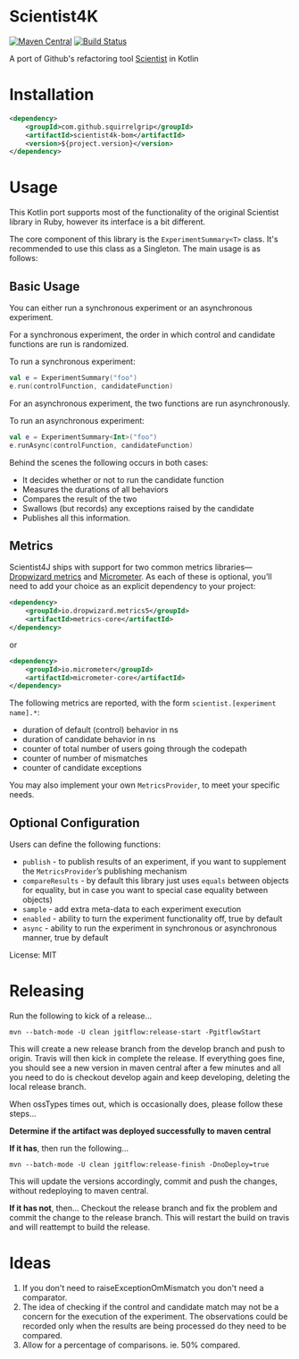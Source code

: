 # Scientist4K

[![Maven Central](https://maven-badges.herokuapp.com/maven-central/com.github.squirrelgrip/scientist4k/badge.svg)](https://maven-badges.herokuapp.com/maven-central/com.github.squirrelgrip/scientist4k)
[![Build Status](https://travis-ci.com/SquirrelGrip/scientist4k.svg?branch=develop)](https://travis-ci.com/SquirrelGrip/scientist4k)

A port of Github's refactoring tool [Scientist](https://github.com/github/scientist) in Kotlin

# Installation

```xml
<dependency>
    <groupId>com.github.squirrelgrip</groupId>
    <artifactId>scientist4k-bom</artifactId>
    <version>${project.version}</version>
</dependency>
```
# Usage

This Kotlin port supports most of the functionality of the original Scientist library in Ruby, however its interface is a bit different.

The core component of this library is the `ExperimentSummary<T>` class. It's recommended to use this class as a Singleton. The main usage is as follows:

## Basic Usage

You can either run a synchronous experiment or an asynchronous experiment.

For a synchronous experiment, the order in which control and candidate functions are run is randomized.

To run a synchronous experiment:

```kotlin
val e = ExperimentSummary("foo")
e.run(controlFunction, candidateFunction)
```

For an asynchronous experiment, the two functions are run asynchronously.

To run an asynchronous experiment:

```kotlin
val e = ExperimentSummary<Int>("foo")
e.runAsync(controlFunction, candidateFunction)
```

Behind the scenes the following occurs in both cases:
* It decides whether or not to run the candidate function
* Measures the durations of all behaviors
* Compares the result of the two
* Swallows (but records) any exceptions raised by the candidate
* Publishes all this information.


## Metrics

Scientist4J ships with support for two common metrics libraries—[Dropwizard metrics](https://dropwizard.github.io/metrics/)
 and [Micrometer](https://micrometer.io). As each of these is optional, you’ll need to add your choice as an explicit dependency to your project:

```xml
<dependency>
    <groupId>io.dropwizard.metrics5</groupId>
    <artifactId>metrics-core</artifactId>
</dependency>
```
or
```xml
<dependency>
    <groupId>io.micrometer</groupId>
    <artifactId>micrometer-core</artifactId>
</dependency>
```

The following metrics are reported, with the form `scientist.[experiment name].*`:

* duration of default (control) behavior in ns
* duration of candidate behavior in ns
* counter of total number of users going through the codepath
* counter of number of mismatches
* counter of candidate exceptions

You may also implement your own `MetricsProvider`, to meet your specific needs.

## Optional Configuration

Users can define the following functions:

* `publish` - to publish results of an experiment, if you want to supplement the `MetricsProvider`’s publishing mechanism
* `compareResults` - by default this library just uses `equals` between objects for equality, but in case you want to special case equality between objects)
* `sample` - add extra meta-data to each experiment execution
* `enabled` - ability to turn the experiment functionality off, true by default
* `async` - ability to run the experiment in synchronous or asynchronous manner, true by default

License: MIT

# Releasing
Run the following to kick of a release...
```
mvn --batch-mode -U clean jgitflow:release-start -PgitflowStart
```
This will create a new release branch from the develop branch and push to origin. Travis will then kick in complete the release.
If everything goes fine, you should see a new version in maven central after a few minutes and all you need to do is checkout develop again and keep developing, deleting the local release branch. 

When ossTypes times out, which is occasionally does, please follow these steps...

**Determine if the artifact was deployed successfully to maven central**

**If it has**, then run the following... 
```
mvn --batch-mode -U clean jgitflow:release-finish -DnoDeploy=true
```
This will update the versions accordingly, commit and push the changes, without redeploying to maven central.

**If it has not**, then...
Checkout the release branch and fix the problem and commit the change to the release branch. This will restart the build on travis and will reattempt to build the release.

# Ideas
1. If you don't need to raiseExceptionOmMismatch you don't need a comparator.
1. The idea of checking if the control and candidate match may not be a concern for the execution of the experiment. The observations could be recorded only when the results are being processed do they need to be compared.
1. Allow for a percentage of comparisons. ie. 50% compared.    